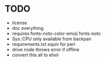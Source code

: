 # TODO
- license
- doc everything
- requires fonts-noto-color-emoji fonts-noto
- Sys::CPU only available from backpan
- requirements.txt equiv for perl
- drive node throws error if offline
- convert this all to elixir
